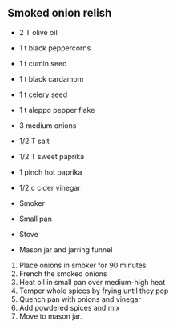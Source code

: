 Smoked onion relish
-------------------

* 2 T olive oil
* 1 t black peppercorns
* 1 t cumin seed
* 1 t black cardamom
* 1 t celery seed
* 1 t aleppo pepper flake
* 3 medium onions
* 1/2 T salt
* 1/2 T sweet paprika
* 1 pinch hot paprika
* 1/2 c cider vinegar

* Smoker
* Small pan
* Stove
* Mason jar and jarring funnel

1. Place onions in smoker for 90 minutes
2. French the smoked onions
3. Heat oil in small pan over medium-high heat
4. Temper whole spices by frying until they pop
5. Quench pan with onions and vinegar
6. Add powdered spices and mix
7. Move to mason jar.
